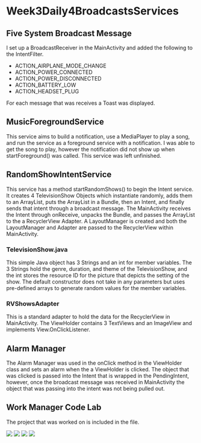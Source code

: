 # Week3Daily4BroadcastsServices

## Five System Broadcast Message
I set up a BroadcastReceiver in the MainActivity and added the following to the IntentFilter.
- ACTION_AIRPLANE_MODE_CHANGE
- ACTION_POWER_CONNECTED
- ACTION_POWER_DISCONNECTED
- ACTION_BATTERY_LOW
- ACTION_HEADSET_PLUG

For each message that was receives a Toast was displayed.

## MusicForegroundService
This service aims to build a notification, use a MediaPlayer to play a song, and run the service as a foreground service with a notification.
I was able to get the song to play, however the notification did not show up when startForeground() was called. This service was left unfinished.

## RandomShowIntentService

This service has a method startRandomShows() to begin the Intent service. It creates 4 TelevisionShow Objects which instantiate randomly, adds them to an ArrayList, puts the ArrayList in a Bundle, then an Intent, and finally sends that intent through a broadcast message.
The MainActivity receives the Intent through onReceive, unpacks the Bundle, and passes the ArrayList to the a RecyclerView Adapter. A LayoutManager is created and both the LayoutManager and Adapter are passed to the RecyclerView within MainActivity.

### TelevisionShow.java
This simple Java object has 3 Strings and an int for member variables. The 3 Strings hold the genre, duration, and theme of the TelevisionShow, and the int stores the resource ID for the picture that depicts the setting of the show.
The default constructor does not take in any parameters but uses pre-defined arrays to generate random values for the member variables.

### RVShowsAdapter
This is a standard adapter to hold the data for the RecyclerView in MainActivity. The ViewHolder contains 3 TextViews and an ImageView and implements View.OnClickListener.

## Alarm Manager
The Alarm Manager was used in the onClick method in the ViewHolder class and sets an alarm when the a ViewHolder is clicked. The object that was clicked is passed into the Intent that is wrapped in the PendingIntent, however, once the broadcast message was received in MainActivity the object that was passing into the intent was not being pulled out.

## Work Manager Code Lab
The project that was worked on is included in the file.

![](appStartup.png) ![](rvScrolling.png) ![](lowBatSystemMessage.png) ![](alarmSoundOff.png)

